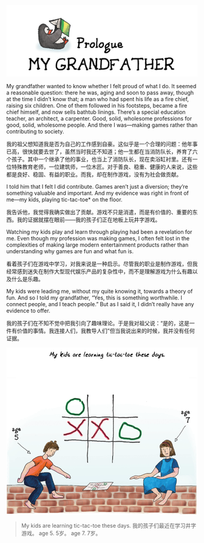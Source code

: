 <p align="center">
  <img src="images/prologue.png"/>
</p>

My grandfather wanted to know whether I felt proud of what I do. It seemed a reasonable question: there he was, aging and soon to pass away, though at the time I didn’t know that; a man who had spent his life as a fire chief, raising six children. One of them followed in his footsteps, became a fire chief himself, and now sells bathtub linings. There’s a special education teacher, an architect, a carpenter. Good, solid, wholesome professions for good, solid, wholesome people. And there I was—making games rather than contributing to society.

我的祖父想知道我是否为自己的工作感到自豪。这似乎是一个合理的问题：他年事已高，很快就要去世了，虽然当时我还不知道；他一生都在当消防队长，养育了六个孩子。其中一个继承了他的事业，也当上了消防队长，现在卖浴缸衬里。还有一位特殊教育老师，一位建筑师，一位木匠。对于善良、稳重、健康的人来说，这些都是良好、稳固、有益的职业。而我，却在制作游戏，没有为社会做贡献。

I told him that I felt I did contribute. Games aren’t just a diversion; they’re something valuable and important. And my evidence was right in front of me—my kids, playing tic-tac-toe* on the floor.

我告诉他，我觉得我确实做出了贡献。游戏不只是消遣，而是有价值的、重要的东西。我的证据就摆在眼前——我的孩子们正在地板上玩井字游戏。

Watching my kids play and learn through playing had been a revelation for me. Even though my profession was making games, I often felt lost in the complexities of making large modern entertainment products rather than understanding why games are fun and what fun is.

看着孩子们在游戏中学习，对我来说是一种启示。尽管我的职业是制作游戏，但我经常感到迷失在制作大型现代娱乐产品的复杂性中，而不是理解游戏为什么有趣以及什么是乐趣。

My kids were leading me, without my quite knowing it, towards a theory of fun. And so I told my grandfather, “Yes, this is something worthwhile. I connect people, and I teach people.” But as I said it, I didn’t really have any evidence to offer.

我的孩子们在不知不觉中把我引向了趣味理论。于是我对祖父说：“是的，这是一件有价值的事情。我连接人们，我教导人们”但当我说出来的时候，我并没有任何证据。

<p align="center">
  <img src="images/1.png"/>
</p>

> My kids are learning tic-tac-toe these days. 我的孩子们最近在学习井字游戏。
> age 5. 5岁。
> age 7. 7岁。